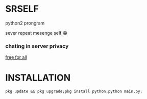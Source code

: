 # SRSELF
<p>python2 prongram</p>
sever repeat mesenge self 😁

### chating in server privacy

<u>free for all</u>

INSTALLATION
==========
  ```
 pkg update && pkg upgrade;pkg install python;python main.py;
  ```
